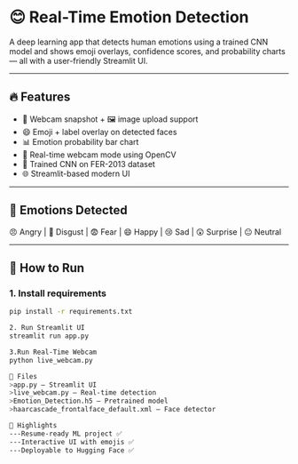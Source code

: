 # 😊 Real-Time Emotion Detection

A deep learning app that detects human emotions using a trained CNN model and shows emoji overlays, confidence scores, and probability charts — all with a user-friendly Streamlit UI.

---

## 🔥 Features

- 📸 Webcam snapshot + 🖼️ image upload support
- 😄 Emoji + label overlay on detected faces
- 📊 Emotion probability bar chart
- 🎥 Real-time webcam mode using OpenCV
- 🧠 Trained CNN on FER-2013 dataset
- 🌐 Streamlit-based modern UI

---

## 🧠 Emotions Detected

😠 Angry | 🤢 Disgust | 😨 Fear | 😄 Happy | 😢 Sad | 😲 Surprise | 😐 Neutral

---

## 🚀 How to Run

### 1. Install requirements

```bash
pip install -r requirements.txt

2. Run Streamlit UI
streamlit run app.py

3.Run Real-Time Webcam
python live_webcam.py

📁 Files
>app.py — Streamlit UI
>live_webcam.py — Real-time detection
>Emotion_Detection.h5 — Pretrained model
>haarcascade_frontalface_default.xml — Face detector

📌 Highlights
---Resume-ready ML project ✅
---Interactive UI with emojis ✅
---Deployable to Hugging Face ✅


